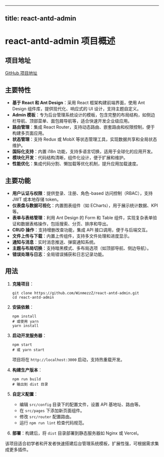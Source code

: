 
---
title: react-antd-admin
---

# react-antd-admin 项目概述

## 项目地址
[GitHub 项目地址](https://github.com/WinmezzZ/react-antd-admin)

## 主要特性
- **基于 React 和 Ant Design**：采用 React 框架构建前端界面，使用 Ant Design 组件库，提供现代化、响应式的 UI 设计，支持主题自定义。
- **Admin 模板**：专为后台管理系统设计的模板，包含完整的布局结构，如侧边栏导航、顶部菜单、面包屑导航等，适合快速开发企业级应用。
- **路由管理**：集成 React Router，支持动态路由、嵌套路由和权限控制，便于构建多页面应用。
- **状态管理**：支持 Redux 或 MobX 等状态管理工具，实现数据共享和全局状态维护。
- **国际化支持**：内置 i18n 功能，支持多语言切换，适用于全球化的应用开发。
- **模块化开发**：代码结构清晰，组件化设计，便于扩展和维护。
- **性能优化**：集成代码分割、懒加载等优化机制，提升应用加载速度。

## 主要功能
- **用户认证与权限**：提供登录、注册、角色-based 访问控制（RBAC），支持 JWT 或本地存储 token。
- **仪表盘与数据可视化**：内置图表组件（如 ECharts），用于展示统计数据、KPI 等。
- **表单与表格管理**：利用 Ant Design 的 Form 和 Table 组件，实现复杂表单验证和数据表格操作，包括搜索、分页、排序和导出。
- **CRUD 操作**：支持增删改查功能，集成 API 接口调用，便于与后端交互。
- **文件上传与下载**：内置上传组件，支持多文件处理和进度显示。
- **通知与消息**：实时消息推送、弹窗通知系统。
- **主题与布局切换**：支持暗黑模式、多布局选项（如顶部导航、侧边导航）。
- **错误处理与日志**：全局错误捕获和日志记录功能。

## 用法
1. **克隆项目**：
   ```
   git clone https://github.com/WinmezzZ/react-antd-admin.git
   cd react-antd-admin
   ```

2. **安装依赖**：
   ```
   npm install
   # 或使用 yarn
   yarn install
   ```

3. **启动开发服务器**：
   ```
   npm start
   # 或 yarn start
   ```
   项目将在 `http://localhost:3000` 启动，支持热重载开发。

4. **构建生产版本**：
   ```
   npm run build
   # 输出到 dist 目录
   ```

5. **自定义配置**：
   - 编辑 `src/config` 目录下的配置文件，设置 API 基地址、路由等。
   - 在 `src/pages` 下添加新页面组件。
   - 修改 `src/router` 配置路由。
   - 运行 `npm run lint` 检查代码规范。

6. **部署**：构建后，将 `dist` 目录部署到静态服务器如 Nginx 或 Vercel。

该项目适合初学者和开发者快速搭建后台管理系统模板，扩展性强，可根据需求集成更多插件。
